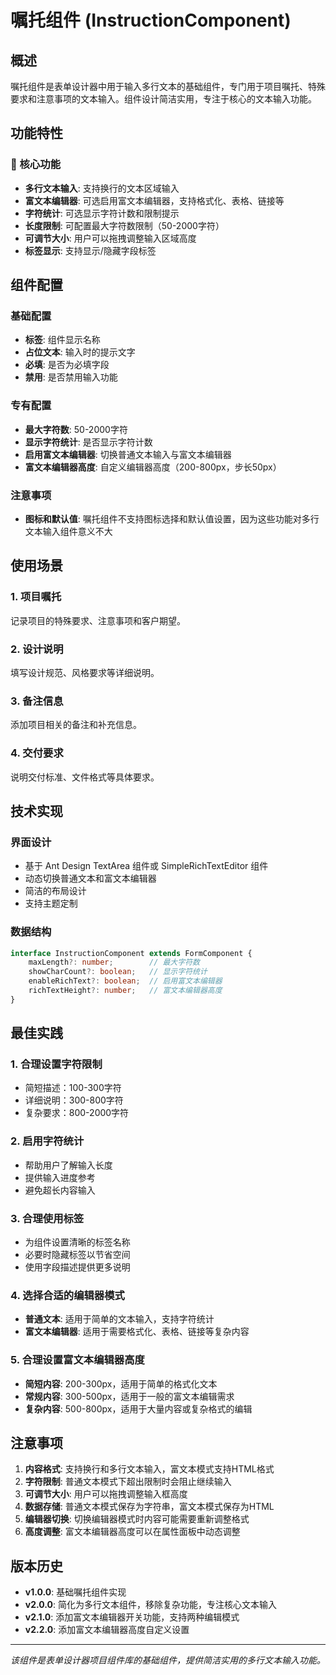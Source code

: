 # 嘱托组件 (InstructionComponent)

## 概述

嘱托组件是表单设计器中用于输入多行文本的基础组件，专门用于项目嘱托、特殊要求和注意事项的文本输入。组件设计简洁实用，专注于核心的文本输入功能。

## 功能特性

### 🎯 核心功能
- **多行文本输入**: 支持换行的文本区域输入
- **富文本编辑器**: 可选启用富文本编辑器，支持格式化、表格、链接等
- **字符统计**: 可选显示字符计数和限制提示
- **长度限制**: 可配置最大字符数限制（50-2000字符）
- **可调节大小**: 用户可以拖拽调整输入区域高度
- **标签显示**: 支持显示/隐藏字段标签

## 组件配置

### 基础配置
- **标签**: 组件显示名称
- **占位文本**: 输入时的提示文字
- **必填**: 是否为必填字段
- **禁用**: 是否禁用输入功能

### 专有配置
- **最大字符数**: 50-2000字符
- **显示字符统计**: 是否显示字符计数
- **启用富文本编辑器**: 切换普通文本输入与富文本编辑器
- **富文本编辑器高度**: 自定义编辑器高度（200-800px，步长50px）

### 注意事项
- **图标和默认值**: 嘱托组件不支持图标选择和默认值设置，因为这些功能对多行文本输入组件意义不大

## 使用场景

### 1. 项目嘱托
记录项目的特殊要求、注意事项和客户期望。

### 2. 设计说明
填写设计规范、风格要求等详细说明。

### 3. 备注信息
添加项目相关的备注和补充信息。

### 4. 交付要求
说明交付标准、文件格式等具体要求。

## 技术实现

### 界面设计
- 基于 Ant Design TextArea 组件或 SimpleRichTextEditor 组件
- 动态切换普通文本和富文本编辑器
- 简洁的布局设计
- 支持主题定制

### 数据结构
```typescript
interface InstructionComponent extends FormComponent {
    maxLength?: number;        // 最大字符数
    showCharCount?: boolean;   // 显示字符统计
    enableRichText?: boolean;  // 启用富文本编辑器
    richTextHeight?: number;   // 富文本编辑器高度
}
```

## 最佳实践

### 1. 合理设置字符限制
- 简短描述：100-300字符
- 详细说明：300-800字符
- 复杂要求：800-2000字符

### 2. 启用字符统计
- 帮助用户了解输入长度
- 提供输入进度参考
- 避免超长内容输入

### 3. 合理使用标签
- 为组件设置清晰的标签名称
- 必要时隐藏标签以节省空间
- 使用字段描述提供更多说明

### 4. 选择合适的编辑器模式
- **普通文本**: 适用于简单的文本输入，支持字符统计
- **富文本编辑器**: 适用于需要格式化、表格、链接等复杂内容

### 5. 合理设置富文本编辑器高度
- **简短内容**: 200-300px，适用于简单的格式化文本
- **常规内容**: 300-500px，适用于一般的富文本编辑需求
- **复杂内容**: 500-800px，适用于大量内容或复杂格式的编辑

## 注意事项

1. **内容格式**: 支持换行和多行文本输入，富文本模式支持HTML格式
2. **字符限制**: 普通文本模式下超出限制时会阻止继续输入
3. **可调节大小**: 用户可以拖拽调整输入框高度
4. **数据存储**: 普通文本模式保存为字符串，富文本模式保存为HTML
5. **编辑器切换**: 切换编辑器模式时内容可能需要重新调整格式
6. **高度调整**: 富文本编辑器高度可以在属性面板中动态调整

## 版本历史

- **v1.0.0**: 基础嘱托组件实现
- **v2.0.0**: 简化为多行文本组件，移除复杂功能，专注核心文本输入
- **v2.1.0**: 添加富文本编辑器开关功能，支持两种编辑模式
- **v2.2.0**: 添加富文本编辑器高度自定义设置

---

*该组件是表单设计器项目组件库的基础组件，提供简洁实用的多行文本输入功能。*

